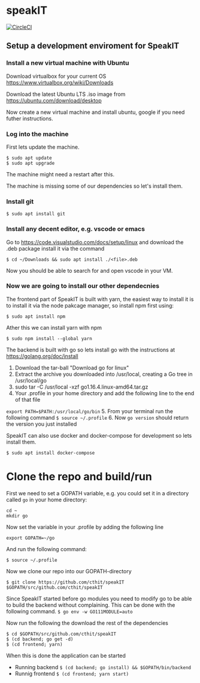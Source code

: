 # speakIT
[![CircleCI](https://circleci.com/gh/cthit/speakIT/tree/develop.svg?style=svg)](https://circleci.com/gh/cthit/speakIT/tree/develop)

## Setup a development enviroment for SpeakIT
### Install a new virtual machine with Ubuntu

Download virtualbox for your current OS
https://www.virtualbox.org/wiki/Downloads

Download the latest Ubuntu LTS .iso image from
https://ubuntu.com/download/desktop

Now create a new virtual machine and install ubuntu, google if you
need futher instructions.
### Log into the machine

First lets update the machine.
```
$ sudo apt update
$ sudo apt upgrade
```
The machine might need a restart after this.

The machine is missing some of our dependencies so let's install them.
### Install git
`$ sudo apt install git`

### Install any decent editor, e.g. vscode or emacs

Go to https://code.visualstudio.com/docs/setup/linux and 
download the .deb package install it via the command

`$ cd ~/Downloads && sudo apt install ./<file>.deb`

Now you should be able to search for and open vscode in your VM.

### Now we are going to install our other dependecnies
The frontend part of SpeakIT is built with yarn, the easiest way to 
install it is to install it via the node pakcage manager, so install npm 
first using:

`$ sudo apt install npm`

Ather this we can install yarn with npm

`$ sudo npm install --global yarn`

The backend is built with go so lets install go with the instructions at https://golang.org/doc/install

1. Download the tar-ball "Download go for linux"
2. Extract the archive you downloaded into /usr/local, creating a Go tree in /usr/local/go
3. sudo tar -C /usr/local -xzf go1.16.4.linux-amd64.tar.gz
4. Your .profile in your home directory and add the following line to the end of that file

`export PATH=$PATH:/usr/local/go/bin`
5. From your terminal run the following command
`$ source ~/.profile`
6. Now `go version` should return the version you just installed

SpeakIT can also use docker and docker-compose for development so lets install them.

`$ sudo apt install docker-compose`

# Clone the repo and build/run
First we need to set a GOPATH variable, e.g. you could set it in a directory called `go` in your home directory:

```
cd ~
mkdir go
```
Now set the variable in your .profile by adding the following line

`export GOPATH=~/go`

And run the following command:

`$ source ~/.profile`

Now we clone our repo into our GOPATH-directory

`$ git clone https://github.com/cthit/speakIT $GOPATH/src/github.com/cthit/speakIT`

Since SpeakIT started before go modules you need to modify go to be able to build 
the backend without complaining. This can be done with the following command.
`$ go env -w GO111MODULE=auto`

Now run the following the download the rest of the dependencies
```
$ cd $GOPATH/src/github.com/cthit/speakIT
$ (cd backend; go get -d)
$ (cd frontend; yarn)
```

When this is done the application can be started
* Running backend
`$ (cd backend; go install) && $GOPATH/bin/backend`
* Runnig frontend
`$ (cd frontend; yarn start)`
